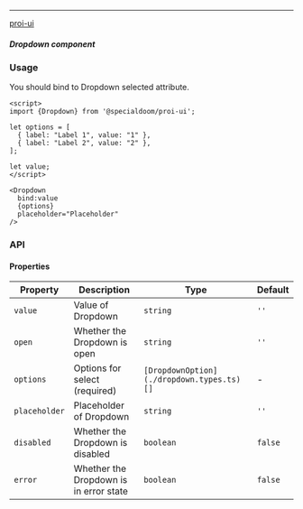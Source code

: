 ---

[proi-ui](https://github.com/specialdoom/proi-ui)

##### Dropdown component

### Usage

You should bind to Dropdown selected attribute.

```sveltehtml
<script>
import {Dropdown} from '@specialdoom/proi-ui';

let options = [
  { label: "Label 1", value: "1" },
  { label: "Label 2", value: "2" },
];

let value;
</script>

<Dropdown
  bind:value
  {options}
  placeholder="Placeholder"
/>
```

### API

#### Properties

| Property      | Description                            | Type                                      | Default |
| ------------- | -------------------------------------- | ----------------------------------------- | ------- |
| `value`       | Value of Dropdown                      | `string`                                  | `''`    |
| `open`        | Whether the Dropdown is open           | `string`                                  | `''`    |
| `options`     | Options for select (required)          | `[DropdownOption](./dropdown.types.ts)[]` | -       |
| `placeholder` | Placeholder of Dropdown                | `string`                                  | `''`    |
| `disabled`    | Whether the Dropdown is disabled       | `boolean`                                 | `false` |
| `error`       | Whether the Dropdown is in error state | `boolean`                                 | `false` |
